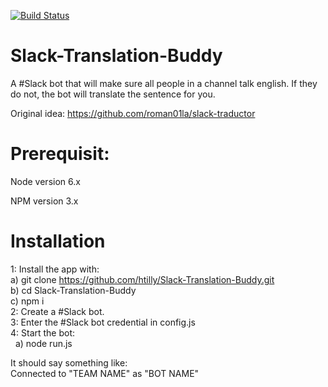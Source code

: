 [![Build Status](https://travis-ci.org/htilly/Slack-Translation-Buddy.svg?branch=master)](https://travis-ci.org/htilly/Slack-Translation-Buddy)
  
    

# Slack-Translation-Buddy


A #Slack bot that will make sure all people in a channel talk english. If they do not, the bot will translate the sentence for you.

Original idea:
https://github.com/roman01la/slack-traductor

# Prerequisit:

Node version 6.x    

NPM version 3.x  

# Installation

1: Install the app with:  
    a) git clone https://github.com/htilly/Slack-Translation-Buddy.git   
    b) cd Slack-Translation-Buddy  
    c) npm i  
2: Create a #Slack bot.  
3: Enter the #Slack bot credential in config.js  
4: Start the bot:  
    a) node run.js  
 
It should say something like:  
Connected to "TEAM NAME" as "BOT NAME"  
    

